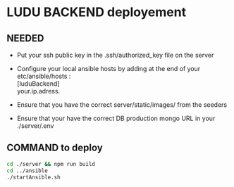 # LUDU BACKEND deployement

## NEEDED

- Put your ssh public key in the .ssh/authorized_key file on the server

- Configure your local ansible hosts by adding at the end of your etc/ansible/hosts : \
  [luduBackend]\
  your.ip.adress.

- Ensure that you have the correct server/static/images/ from the seeders

- Ensure that your have the correct DB production mongo URL in your ./server/.env

## COMMAND to deploy

```bash
cd ./server && npm run build
cd ../ansible
./startAnsible.sh
```
